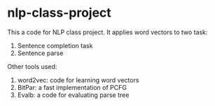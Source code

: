 nlp-class-project
=================

This a code for NLP class project.
It applies word vectors to two task:
1. Sentence completion task 
2. Sentence parse

Other tools used:
1. word2vec: code for learning word vectors
2. BitPar: a fast implementation of PCFG
3. Evalb: a code for evaluating parse tree